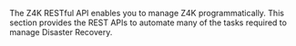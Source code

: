 The Z4K RESTful API enables you to manage Z4K programmatically. 
This section provides the REST APIs to automate many of the tasks required to manage Disaster Recovery. 
